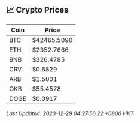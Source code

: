 ## 📈 Crypto Prices

| Coin | Price |
| ---- | ----- |
| BTC | $42465.5090 |
| ETH | $2352.7666 |
| BNB | $326.4785 |
| CRV | $0.6829 |
| ARB | $1.5001 |
| OKB | $55.4578 |
| DOGE | $0.0917 |

_Last Updated: 2023-12-29 04:27:56.22 +0800 HKT_